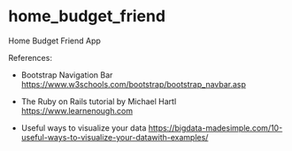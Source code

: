 # home_budget_friend
Home Budget Friend App

References:
- Bootstrap Navigation Bar
https://www.w3schools.com/bootstrap/bootstrap_navbar.asp

- The Ruby on Rails tutorial by Michael Hartl
https://www.learnenough.com

- Useful ways to visualize your data 
https://bigdata-madesimple.com/10-useful-ways-to-visualize-your-datawith-examples/
